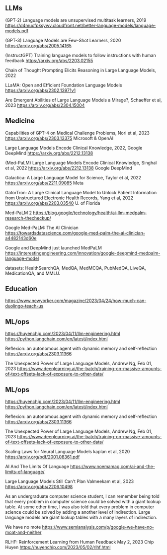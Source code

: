 
## LLMs

(GPT-2) Language models are unsupervised multitask learners, 2019
https://d4mucfpksywv.cloudfront.net/better-language-models/language-models.pdf


(GPT-3) Language Models are Few-Shot Learners, 2020
https://arxiv.org/abs/2005.14165


(InstructGPT) Training language models to follow instructions with human feedback
https://arxiv.org/abs/2203.02155

Chain of Thought Prompting Elicits Reasoning in Large Language Models, 2022


LLaMA: Open and Efficient Foundation Language Models
https://arxiv.org/abs/2302.13971v1


Are Emergent Abilities of Large Language Models a Mirage?, Schaeffer et al, 2023
https://arxiv.org/abs/2304.15004


## Medicine

Capabilities of GPT-4 on Medical Challenge Problems, Nori et al, 2023
https://arxiv.org/abs/2303.13375
Microsoft & OpenAI

Large Language Models Encode Clinical Knowledge, 2022, Google DeepMind
https://arxiv.org/abs/2212.13138

(Med-PaLM) Large Language Models Encode Clinical Knowledge, Singhal et al, 2022
https://arxiv.org/abs/2212.13138
Google DeepMind

Galactica: A Large Language Model for Science, Taylor et al, 2022
https://arxiv.org/abs/2211.09085
Meta

GatorTron: A Large Clinical Language Model to Unlock Patient Information from Unstructured Electronic Health Records, Yang et al, 2022
https://arxiv.org/abs/2203.03540
U. of Florida

Med-PaLM 2
https://blog.google/technology/health/ai-llm-medpalm-research-thecheckup/

Google Med-PaLM: The AI Clinician
https://towardsdatascience.com/google-med-palm-the-ai-clinician-a4482143d60e

Google and DeepMind just launched MedPaLM
https://interestingengineering.com/innovation/google-deepmind-medpalm-language-model

datasets: HealthSearchQA, MedQA, MedMCQA, PubMedQA, LiveQA, MedicationQA, and MMLU.


## Education

https://www.newyorker.com/magazine/2023/04/24/how-much-can-duolingo-teach-us


## ML/ops

https://huyenchip.com/2023/04/11/llm-engineering.html
https://python.langchain.com/en/latest/index.html



Reflexion: an autonomous agent with dynamic memory and self-reflection
https://arxiv.org/abs/2303.11366


The Unexpected Power of Large Language Models, Andrew Ng, Feb 01, 2023
https://www.deeplearning.ai/the-batch/training-on-massive-amounts-of-text-offsets-lack-of-exposure-to-other-data/

## ML/ops

https://huyenchip.com/2023/04/11/llm-engineering.html
https://python.langchain.com/en/latest/index.html



Reflexion: an autonomous agent with dynamic memory and self-reflection
https://arxiv.org/abs/2303.11366


The Unexpected Power of Large Language Models, Andrew Ng, Feb 01, 2023
https://www.deeplearning.ai/the-batch/training-on-massive-amounts-of-text-offsets-lack-of-exposure-to-other-data/



Scaling Laws for Neural Language Models
kaplan et al, 2020
https://arxiv.org/pdf/2001.08361.pdf



AI And The Limits Of Language
https://www.noemamag.com/ai-and-the-limits-of-language/


Large Language Models Still Can't Plan
Valmeekam et al, 2023
https://arxiv.org/abs/2206.10498

As an undergraduate computer science student, I can remember being told that every problem in computer science could be solved with a giant lookup table. At some other time, I was also told that every problem in computer science could be solved by adding a another level of indirection. Large language models are giant lookup tables with a many layers of indirection.


We have no mote
https://www.semianalysis.com/p/google-we-have-no-moat-and-neither


RLHF: Reinforcement Learning from Human Feedback
May 2, 2023 Chip Huyen
https://huyenchip.com/2023/05/02/rlhf.html
